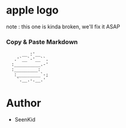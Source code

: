 # apple logo
note : this one is kinda broken, we'll fix it ASAP
### Copy & Paste Markdown

```          .:'
      __ :'__
   .'`__`-'__``.
  :__________.-'
  :_________:
   :_________`-;
    `.__.-.__.'
```

# Author

- SeenKid
